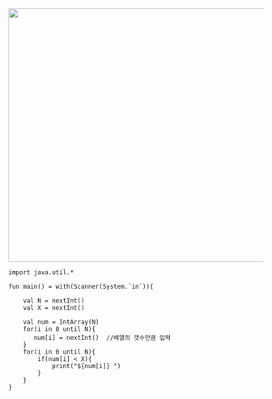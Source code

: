 <img src="https://user-images.githubusercontent.com/84216838/202383044-7cf63f0c-ea73-4fea-9285-2b54e86fc4ae.png" width=800 height=500>

```
import java.util.*

fun main() = with(Scanner(System.`in`)){
    
    val N = nextInt()
    val X = nextInt()
    
    val num = IntArray(N)
    for(i in 0 until N){
       num[i] = nextInt()  //배열의 갯수만큼 입력
    }
    for(i in 0 until N){
        if(num[i] < X){
            print("${num[i]} ")
        }
    }
}
```